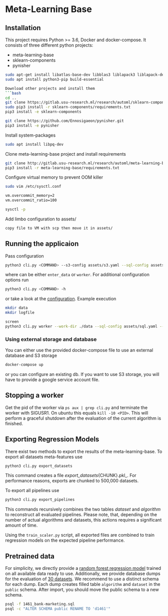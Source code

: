 # Meta-Learning Base

## Installation
This project requires Python >= 3.6, Docker and docker-compose. It consists of three different python projects:
- meta-learning-base
- sklearn-components
- pynisher

```bash
sudo apt-get install libatlas-base-dev libblas3 liblapack3 liblapack-dev libblas-dev gfortran
sudo apt install python3-pip build-essential

Download other projects and install them
```bash
cd ..
git clone https://gitlab.usu-research.ml/research/automl/sklearn-components.git
sudo pip3 install -r sklearn-components/requirements.txt
pip3 install -e sklearn-components

git clone https://github.com/Ennosigaeon/pynisher.git
pip3 install -e pynisher
```

Install system-packages
```bash
sudo apt install libpq-dev
```

Clone meta-learning-base project and install requirements
```bash
git clone http://gitlab.usu-research.ml/research/automl/meta-learning-base.git
pip3 install -r meta-learning-base/requirements.txt
```

Configure virtual memory to prevent OOM killer
```bash
sudo vim /etc/sysctl.conf

vm.overcommit_memory=2
vm.overcommit_ratio=100

sysctl -p
```

Add limbo configuration to assets/
```bash
copy file to VM with scp then move it in assets/
```

## Running the applicaion

Pass configuration
```bash
python3 cli.py <COMMAND> --s3-config assets/s3.yaml --sql-config assets/sql.yaml
```
where <COMMAND> can be either `enter_data` or `worker`. For additional configuration options run
```bash
python3 cli.py <COMMAND> -h
```
or take a look at the [configuration](config.py). Example execution
```bash
mkdir data
mkdir logfile

screen
python3 cli.py worker --work-dir ./data --sql-config assets/sql.yaml --s3-config assets/s3.yaml --logfile ./logfiles/log1`
```

### Using external storage and database
You can either use the provided docker-compose file to use an external database and S3 storage
```bash
docker-compose up
```
or you can configure an existing db. If you want to use S3 storage, you will have to provide a google service account
file.



## Stopping a worker

Get the pid of the worker via `ps aux | grep cli.py` and terminate the worker with SIGUSR1. On ubuntu this equals
`kill -10 <PID>`. This will perform a graceful shutdown after the evaluation of the current algorithm is finished.


## Exporting Regression Models

There exist two methods to export the results of the meta-learning-base. To export all datasets meta-features use
```bash
python3 cli.py export_datasets
```
This command creates a file _export_datasets_{CHUNK}.pkl_. For performance reasons, exports are chunked to 500,000
datasets.

To export all pipelines use
```bash
python3 cli.py export_pipelines
```
This commands recursively combines the two tables _dataset_ and _algorithm_ to reconstruct all evaluated pipelines.
Please note, that, depending on the number of actual algorithms and datasets, this actions requires a significant amount
of time.

Using the `train_scaler.py` script, all exported files are combined to train regression models on the expected pipeline
performance.


## Pretrained data

For simplicity, we directly provide a [random forest regression model]() trained on all available data ready to use.
Additionally, we provide database dumps for the evaluation of [30 datasets](). We recommend to use a distinct schema for
each dump. Each dump creates filled table `algorithm` and `dataset` in the `public` schema. After import, you should move
the public schema to a new schema.
```bash
psql -f 1461_bank-marketing.sql
psql -c "ALTER SCHEMA public RENAME TO 'd1461'"
```